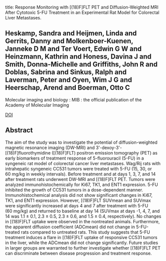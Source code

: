 title: Response Monitoring with [(18)F]FLT PET and Diffusion-Weighted MRI After Cytotoxic 5-FU Treatment in an Experimental Rat Model for Colorectal Liver Metastases.

## Heskamp, Sandra and Heijmen, Linda and Gerrits, Danny and Molkenboer-Kuenen, Janneke D M and Ter Voert, Edwin G W and Heinzmann, Kathrin and Honess, Davina J and Smith, Donna-Michelle and Griffiths, John R and Doblas, Sabrina and Sinkus, Ralph and Laverman, Peter and Oyen, Wim J G and Heerschap, Arend and Boerman, Otto C
Molecular imaging and biology : MIB : the official publication of the Academy of Molecular Imaging

<a href="https://doi.org/10.1007/s11307-016-1021-2">DOI</a>

## Abstract
The aim of the study was to investigate the potential of diffusion-weighted magnetic resonance imaging (DW-MRI) and 3'-dexoy-3'-[(18)F]fluorothymidine ([(18)F]FLT) positron emission tomography (PET) as early biomarkers of treatment response of 5-fluorouracil (5-FU) in a syngeneic rat model of colorectal cancer liver metastases. Wag/Rij rats with intrahepatic syngeneic CC531 tumors were treated with 5-FU (15, 30, or 60 mg/kg in weekly intervals). Before treatment and at days 1, 3, 7, and 14 after treatment rats underwent DW-MRI and [(18)F]FLT PET. Tumors were analyzed immunohistochemically for Ki67, TK1, and ENT1 expression. 5-FU inhibited the growth of CC531 tumors in a dose-dependent manner. Immunohistochemical analysis did not show significant changes in Ki67, TK1, and ENT1 expression. However, [(18)F]FLT SUVmean and SUVmax were significantly increased at days 4 and 7 after treatment with 5-FU (60 mg/kg) and returned to baseline at day 14 (SUVmax at days -1, 4, 7, and 14 was 1.1 ± 0.1, 2.3 ± 0.5, 2.3 ± 0.6, and 1.5 ± 0.4, respectively). No changes in [(18)F]FLT uptake were observed in the nontreated animals. Furthermore, the apparent diffusion coefficient (ADCmean) did not change in 5-FU-treated rats compared to untreated rats. This study suggests that 5-FU treatment induces a flare in [(18)F]FLT uptake of responsive CC531 tumors in the liver, while the ADCmean did not change significantly. Future studies in larger groups are warranted to further investigate whether [(18)F]FLT PET can discriminate between disease progression and treatment response.

